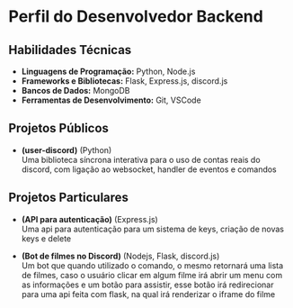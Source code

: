 # Perfil do Desenvolvedor Backend

## Habilidades Técnicas

- **Linguagens de Programação:** Python, Node.js
- **Frameworks e Bibliotecas:** Flask, Express.js, discord.js
- **Bancos de Dados:** MongoDB
- **Ferramentas de Desenvolvimento:** Git, VSCode

## Projetos Públicos

- **(user-discord)** (Python)\
   Uma biblioteca síncrona interativa para o uso de contas reais do discord, com ligação ao websocket, handler de eventos e comandos

## Projetos Particulares
- **(API para autenticação)** (Express.js)\
   Uma api para autenticação para um sistema de keys, criação de novas keys e delete

- **(Bot de filmes no Discord)** (Nodejs, Flask, discord.js)\
   Um bot que quando utilizado o comando, o mesmo retornará uma lista de filmes, caso o usuário clicar em algum filme irá abrir um menu com as informações e um botão para assistir, esse botão irá redirecionar para uma api feita com flask, na qual irá renderizar o iframe do filme
